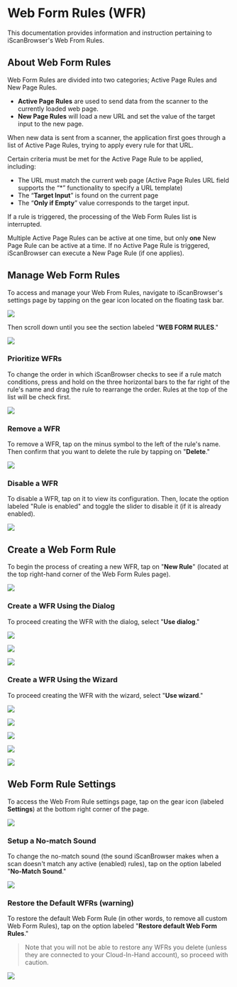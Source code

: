 # Web Form Rules (WFR)
This documentation provides information and instruction pertaining to iScanBrowser's Web From Rules.

## About Web Form Rules
Web Form Rules are divided into two categories; Active Page Rules and New Page Rules. 
- **Active Page Rules** are used to send data from the scanner to the currently loaded web page. 
- **New Page Rules** will load a new URL and set the value of the target input to the new page. 

When new data is sent from a scanner, the application first goes through a list of Active Page Rules, trying to apply every rule for that URL.

Certain criteria must be met for the Active Page Rule to be applied, including:
- The URL must match the current web page (Active Page Rules URL field supports the “*” functionality to specify a URL template)
- The “**Target Input**” is found on the current page
- The “**Only if Empty**” value corresponds to the target input. 

If a rule is triggered, the processing of the Web Form Rules list is interrupted. 

Multiple Active Page Rules can be active at one time, but only **one** New Page Rule can be active at a time. If no Active Page Rule is triggered, iScanBrowser can execute a New Page Rule (if one applies). 

<!-- ### Methods
#### Scan

![](https://i.imgur.com/uuncQzS.png)

#### Prompt

![](https://i.imgur.com/F8zAYql.png)


#### PDF 417

![](https://i.imgur.com/BfE0sCw.png) -->

<!-- ### Capabilities of Web Form Rules
#### Scanned Value is URL

#### Limit by Device Type

#### Limit by Scan Values

#### Setup a Scan Value Delimiter

#### Select Target Input
  - **Focused input** —  
  - **Find by ID** —  
  - **Find by name** —  
  - **JavaScript function** —  
  
#### Additional Options
  - **Only if empty** —  
  - **Simulate a call Form.Submit()** —  
  - **Append data** —  
  - **Execute custom JavaScript** —   -->


## Manage Web Form Rules
To access and manage your Web From Rules, navigate to iScanBrowser's settings page by tapping on the gear icon located on the floating task bar.

![](https://i.imgur.com/uLWqq8W.png)

Then scroll down until you see the section labeled "**WEB FORM RULES**."

![](https://i.imgur.com/ezYUTj8.png)



### Prioritize WFRs
To change the order in which iScanBrowser checks to see if a rule match conditions, press and hold on the three horizontal bars to the far right of the rule's name and drag the rule to rearrange the order. Rules at the top of the list will be check first.

![](https://i.imgur.com/4KrcRI6.png)

### Remove a WFR
To remove a WFR, tap on the minus symbol to the left of the rule's name. Then confirm that you want to delete the rule by tapping on "**Delete**."

![](https://i.imgur.com/RLzC6tL.png)

### Disable a WFR
To disable a WFR, tap on it to view its configuration. Then, locate the option labeled "Rule is enabled" and toggle the slider to disable it (if it is already enabled).

![](https://i.imgur.com/aohZpXk.png)
## Create a Web Form Rule 
To begin the process of creating a new WFR, tap on "**New Rule**" (located at the top right-hand corner of the Web Form Rules page).

![](https://i.imgur.com/x33SaHb.png)

### Create a WFR Using the Dialog
To proceed creating the WFR with the dialog, select "**Use dialog**."

![](https://i.imgur.com/7AVUxNU.png)

![](https://i.imgur.com/7gLlqQz.png)

![](https://i.imgur.com/9Nkdv4K.png)

### Create a WFR Using the Wizard
To proceed creating the WFR with the wizard, select "**Use wizard**."

![](https://i.imgur.com/rPhiydP.png)

![](https://i.imgur.com/xlAYxUy.png)

![](https://i.imgur.com/gb4JfEG.png)

![](https://i.imgur.com/RLB6bXy.png)

![](https://i.imgur.com/xbY1G2a.png)


## Web Form Rule Settings
To access the Web From Rule settings page, tap on the gear icon (labeled **Settings**) at the bottom right corner of the page.

![](https://i.imgur.com/8aSebQY.png)
### Setup a No-match Sound
To change the no-match sound (the sound iScanBrowser makes when a scan doesn't match any active (enabled) rules), tap on the option labeled "**No-Match Sound**."

![](https://i.imgur.com/FAmhtyo.png)

### Restore the Default WFRs (warning)
To restore the default Web Form Rule (in other words, to remove all custom Web Form Rules), tap on the option labeled "**Restore default Web Form Rules**." 

> Note that you will not be able to restore any WFRs you delete (unless they are connected to your Cloud-In-Hand account), so proceed with caution.

![](https://i.imgur.com/0t5jSaL.png)

